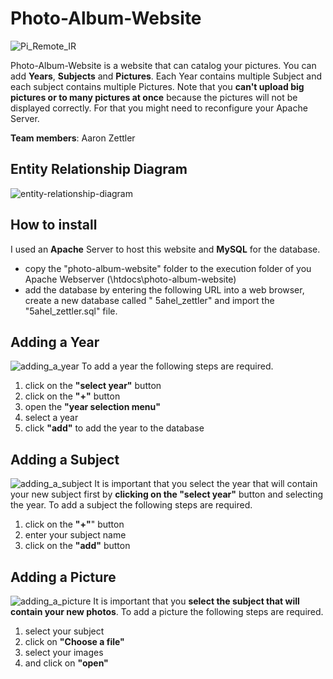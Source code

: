 # Photo-Album-Website
![Pi_Remote_IR](http://m.UploadEdit.com/bbtc/1579994855661.jpg)

Photo-Album-Website is a website that can catalog your pictures. You can add **Years**, **Subjects** and **Pictures**. Each Year contains multiple Subject and each subject contains multiple Pictures. Note that you **can't upload big pictures or to many pictures at once** because the pictures will not be displayed correctly. For that you might need to reconfigure your Apache Server.

**Team members**: Aaron Zettler

## Entity Relationship Diagram
![entity-relationship-diagram](http://m.UploadEdit.com/bbtc/1580003202309.jpg)

## How to install
I used an **Apache** Server to host this website and **MySQL** for the database.
  - copy the "photo-album-website" folder to the execution folder of you Apache Webserver (<your paht>\htdocs\photo-album-website)
  - add the database by entering the following URL into a web browser, create a new database called " 5ahel_zettler" and import the "5ahel_zettler.sql" file.

## Adding a Year
![adding_a_year](http://m.UploadEdit.com/bbtc/1579997610563.jpg)
To add a year the following steps are required.
1. click on the **"select year"** button 
2. click on the **"+"** button
3. open the **"year selection menu"**
4. select a year
5. click **"add"** to add the year to the database

## Adding a Subject
![adding_a_subject](http://m.UploadEdit.com/bbtc/1579997627795.jpg)
 It is important that you select the year that will contain your new subject first by **clicking on the "select year"** button and selecting the year. To add a subject the following steps are required.
1. click on the **"+"**" button 
2. enter your subject name
3. click on the **"add"** button

## Adding a Picture
![adding_a_picture](http://m.UploadEdit.com/bbtc/1579997638905.jpg)
It is important that you **select the subject that will contain your new photos**.
To add a picture the following steps are required.
1. select your subject 
2. click on **"Choose a file"**
3. select your images
4. and click on **"open"**

[lirc_tutorial_1]: <https://clever.coex.tech/en/ir_sensors.html>
[lirc_tutorial_2]: <https://tutorials-raspberrypi.de/raspberry-pi-ir-remote-control/>
[IR-Remote-Receiver-Python-Module]: <https://github.com/owainm713/IR-Remote-Receiver-Python-Module>
